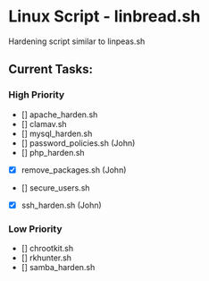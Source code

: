 # Linux Script - linbread.sh
Hardening script similar to linpeas.sh

## Current Tasks:

### High Priority
- [] apache_harden.sh
- [] clamav.sh
- [] mysql_harden.sh
- [] password_policies.sh (John)
- [] php_harden.sh
- [x] remove_packages.sh (John)
- [] secure_users.sh
- [x] ssh_harden.sh (John)

### Low Priority
- [] chrootkit.sh
- [] rkhunter.sh
- [] samba_harden.sh
